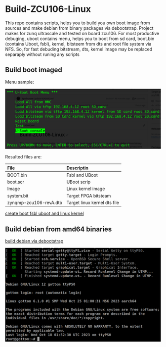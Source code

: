 # Build-ZCU106-Linux

This repo contains scripts, helps you to build you own boot image from sources and make debian from binary packages via debootstrap. Project makes for zunq ultrascale and tested on board zcu106. For most productive debuging, uboot contains menu, helps you to boot from sd card, boot.bin (contains Uboot, fsbl), kernel, bitsteem from dts and root file system via NFS. So, for fast debuding bitstream, dts, kernel image may be replaced separaply without runing any scripts

## Build boot imaged

Menu sample:

![UBoot menu with ftp and NFS boot options](/doc/img/uboot/uboot_men_tftp_nfs.png)

Resulted files are:

| File | Descriptin |
|:-|:-|
| BOOT.bin | Fsbl and UBoot |
| boot.scr | UBoot scrip |
| Image | Linux kernel image |
| system.bit | Target FPGA bitsteam |
| zynqmp-zcu106-revA.dtb | Target linux kernel dts file |


[create boot fsbl uboot and linux kernel](boot/README.md)



## Build debian from amd64 binaries

[build debian via debootstrap](debian/README.md)

![Debian boot screen](/doc/img/debian/debian_into.png)
